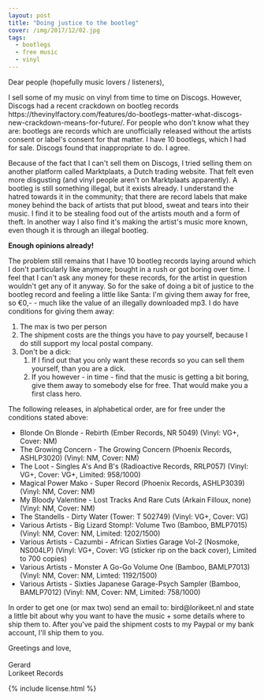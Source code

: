 ```yaml
---
layout: post
title: "Doing justice to the bootleg"
cover: /img/2017/12/02.jpg
tags:
  - bootlegs
  - free music
  - vinyl
---
```


<p>Dear people (hopefully music lovers / listeners),</p>

<p>
  I sell some of my music on vinyl from time to time on Discogs.
  However, Discogs had a recent crackdown on bootleg records
  <sr>https://thevinylfactory.com/features/do-bootlegs-matter-what-discogs-new-crackdown-means-for-future/</sr>.
  For people who don't know what they are: bootlegs are records
  which are unofficially released without the artists consent or
  label's consent for that matter. I have 10 bootlegs, which I had
  for sale. Discogs found that inappropriate to do. I agree.
</p>

<p>
  Because of the fact that I can't sell them on Discogs, I tried
  selling them on another platform called Marktplaats, a Dutch
  trading website. That felt even more disgusting (and vinyl people
  aren't on Marktplaats apparently). A bootleg is still something
  illegal, but it exists already. I understand the hatred
  towards it in the community; that there are record labels that make
  money behind the back of artists that put blood, sweat and tears
  into their music. I find it to be stealing food out of the artists
  mouth and a form of theft. In another way I also find it's making
  the artist's music more known, even though it is through an illegal
  bootleg.
</p>

<strong>Enough opinions already!</strong>

<p>
  The problem still remains that I have 10 bootleg records laying
  around which I don't particularly like anymore; bought in a rush or
  got boring over time. I feel that I can't ask any money for
  these records, for the artist in question wouldn't get any of it
  anyway. So for the sake of doing a bit of justice to the bootleg
  record and feeling a little like Santa: I'm giving them away for free,
  so €0,- - much like the value of an illegally downloaded mp3. I do
  have conditions for giving them away:
</p>

<p>
  <ol>
    <li>
      The max is two per person
    </li>
    <li>
      The shipment costs are the things you have to pay yourself,
      because I do still support my local postal company.
    </li>
    <li>Don't be a dick:
      <ol>
        <li>
          If I find out that you only want these records so you can sell them yourself,
          than you are a dick.
        </li>
        <li>
          If you however - in time - find that the music is getting a bit
          boring, give them away to somebody else for free. That would
          make you a first class hero.
        </li>
      </ol>
    </li>
  </ol>
</p>

<p>
  The following releases, in alphabetical order, are for free under the
  conditions stated above:

  <ul>
    <li>
      Blonde On Blonde - Rebirth
      <span class="extra">(Ember Records, NR 5049) (Vinyl: VG+, Cover: NM)</span>
    </li>
    <li>
      The Growing Concern - The Growing Concern
      <span class="extra">(Phoenix Records, ASHLP3020) (Vinyl: NM, Cover: NM)</span>
    </li>
    <li>
      The Loot - Singles A's And B's
      <span class="extra">(Radioactive Records, RRLP057) (Vinyl: VG+, Cover: VG+, Limited: 958/1000)</span>
    </li>
    <li>
      Magical Power Mako - Super Record
      <span class="extra">(Phoenix Records, ASHLP3039) (Vinyl: NM, Cover: NM)</span>
    </li>
    <li>
      My Bloody Valentine - Lost Tracks And Rare Cuts
      <span class="extra">(Arkain Filloux, none) (Vinyl: NM, Cover: NM)</span>
    </li>
    <li>
      The Standells - Dirty Water
      <span class="extra">(Tower: T 502749) (Vinyl: VG+, Cover: VG)</span>
    </li>
    <li>
      Various Artists - Big Lizard Stomp!: Volume Two
      <span class="extra">(Bamboo, BMLP7015) (Vinyl: NM, Cover: NM, Limited: 1202/1500)</span>
    </li>
    <li>
      Various Artists - Cazumbi - African Sixties Garage Vol-2
      <span class="extra">(Nosmoke, NS004LP) (Vinyl: VG+, Cover: VG (sticker rip on the back cover), Limited to 700 copies)</span>
    </li>
    <li>
      Various Artists - Monster A Go-Go Volume One
      <span class="extra">(Bamboo, BAMLP7013) (Vinyl: NM, Cover: NM, Limted: 1192/1500)</span>
    </li>
    <li>
      Various Artists - Sixties Japanese Garage-Psych Sampler
      <span class="extra">(Bamboo, BAMLP7012) (Vinyl: NM, Cover: NM, Limited: 758/1000)</span>
    </li>
  </ul>
</p>

<p>
  In order to get one (or max two) send an email to: bird@lorikeet.nl and state a little bit about why you want to
  have the music + some details where to ship them to. After you've paid the shipment costs to my Paypal or my bank
  account, I'll ship them to you.
</p>
<p>
  Greetings and love,
  <br/>
  <br/>
  Gerard<br/>
  Lorikeet Records
</p>

{% include license.html %}
